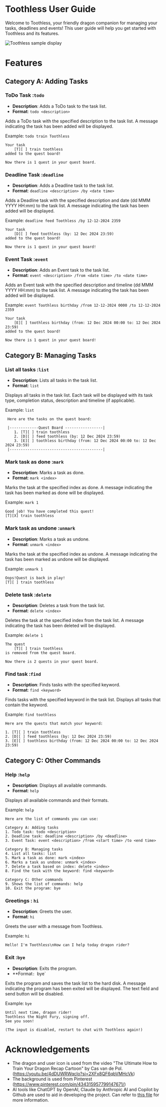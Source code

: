 # Toothless User Guide

Welcome to Toothless, your friendly dragon companion for managing your tasks, deadlines and events! This user guide will help you get started with Toothless and its features.

![Toothless sample display](./Ui.png)

# Features
## Category A: Adding Tasks

### ToDo Task :`todo`
- **Description**: Adds a ToDo task to the task list.
- **Format**: `todo <description>`

Adds a ToDo task with the specified description to the task list.
A message indicating the task has been added will be displayed.

Example: `todo train Toothless`

```
Your task
    [T][ ] train toothless
added to the quest board!

Now there is 1 quest in your quest board. 
```

### Deadline Task :`deadline`
- **Description**: Adds a Deadline task to the task list.
- **Format**: `deadline <description> /by <date time>`

Adds a Deadline task with the specified description and date (dd MMM YYYY HH:mm) to the task list.
A message indicating the task has been added will be displayed.

Example: `deadline feed Toothless /by 12-12-2024 2359`

```
Your task
    [D][ ] feed toothless (by: 12 Dec 2024 23:59)
added to the quest board!

Now there is 1 quest in your quest board!
```

### Event Task :`event`
- **Description**: Adds an Event task to the task list.
- **Format**: `event <description> /from <date time> /to <date time>`

Adds an Event task with the specified description and timeline (dd MMM YYYY HH:mm) to the task list.
A message indicating the task has been added will be displayed.

Example: `event Toothless birthday /from 12-12-2024 0000 /to 12-12-2024 2359`

```
Your task
    [E][ ] toothless birthday (from: 12 Dec 2024 00:00 to: 12 Dec 2024 23:59)
added to the quest board!

Now there is 1 quest in your quest board!
```

## Category B: Managing Tasks

### List all tasks :`list`
- **Description**: Lists all tasks in the task list.
- **Format**: `list`

Displays all tasks in the task list.
Each task will be displayed with its task type, completion status, description and timeline (if applicable).

Example: `list`

```
 Here are the tasks on the quest board:

 |-------------Quest Board -----------------|
    1. [T][ ] train toothless
    2. [D][ ] feed toothless (by: 12 Dec 2024 23:59)
    3. [E][ ] toothless birthday (from: 12 Dec 2024 00:00 to: 12 Dec 2024 23:59)
 |------------------------------------------|
```

### Mark task as done :`mark`
- **Description**: Marks a task as done.
- **Format**: `mark <index>`

Marks the task at the specified index as done.
A message indicating the task has been marked as done will be displayed.

Example: `mark 1`

```
Good job! You have completed this quest!
[T][X] train toothless
```

### Mark task as undone :`unmark`
- **Description**: Marks a task as undone.
- **Format**: `unmark <index>`

Marks the task at the specified index as undone.
A message indicating the task has been marked as undone will be displayed.

Example: `unmark 1`

```
Oops!Quest is back in play!
[T][ ] train toothless
```

### Delete task :`delete`
- **Description**: Deletes a task from the task list.
- **Format**: `delete <index>`

Deletes the task at the specified index from the task list.
A message indicating the task has been deleted will be displayed.

Example: `delete 1`

```
The quest
    [T][ ] train toothless
is removed from the quest board.

Now there is 2 quests in your quest board.
```

### Find task :`find`
- **Description**: Finds tasks with the specified keyword.
- **Format**: `find <keyword>`

Finds tasks with the specified keyword in the task list.
Displays all tasks that contain the keyword.

Example: `find toothless`

```
Here are the quests that match your keyword:

1. [T][ ] train toothless
2. [D][ ] feed toothless (by: 12 Dec 2024 23:59)
3. [E][ ] toothless birthday (from: 12 Dec 2024 00:00 to: 12 Dec 2024 23:59)
```

## Category C: Other Commands
### Help :`help`
- **Description**: Displays all available commands.
- **Format**: `help`

Displays all available commands and their formats.

Example: `help`

```
Here are the list of commands you can use:

Category A: Adding tasks
1. Todo task: todo <description>
2. Deadline task: deadline <description> /by <deadline>
3. Event Task: event <description> /from <start time> /to <end time>

Category B: Managing tasks
4. List all tasks: list
5. Mark a task as done: mark <index>
6. Marks a task as undone: unmark <index>
7. Delete a task based on index: delete <index>
8. Find the task with the keyword: find <keyword>

Category C: Other commands
9. Shows the list of commands: help
10. Exit the program: bye
```
### Greetings : `hi`
- **Description**: Greets the user.
- **Format**: `hi`

Greets the user with a message from Toothless.

Example: `hi`

```
Hello! I'm Toothless\nHow can I help today dragon rider?
```

### Exit :`bye`
- **Description**: Exits the program.
- **Format`: `bye`

Exits the program and saves the task list to the hard disk.
A message indicating the program has been exited will be displayed.
The text field and send button will be disabled.

Example: `bye`

```
Until next time, dragon rider!
Toothless the Night Fury, signing off.
See you soon!

(The input is disabled, restart to chat with Toothless again!)
```

# Acknowledgements
- The dragon and user icon is used from the video "The Ultimate How to Train Your Dragon Recap Cartoon" by Cas van de Pol. (https://youtu.be/4dDUWRWqcIo?si=2XFx8QF6qbVMHcVk) 
- The background is used from Pinterest (https://www.pinterest.com/pin/434315957799147671/)
- AI tools like ChatGPT by OpenAI, Claude by Anthropic AI and Copilot by Github are used to aid in developing the project. Can refer to [this file](../AI.md) for more information.
